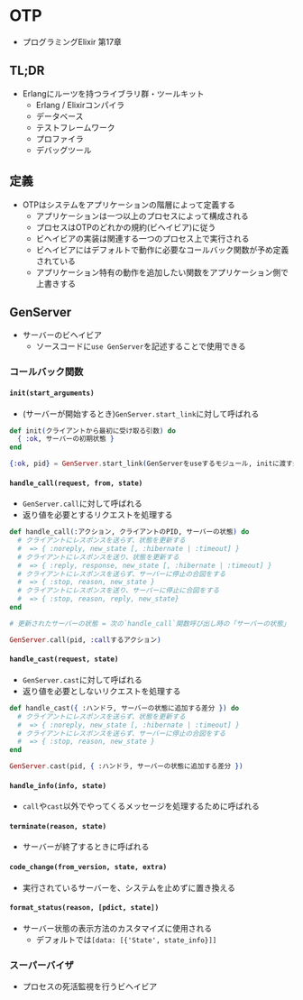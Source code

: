 # OTP
- プログラミングElixir 第17章

## TL;DR
- Erlangにルーツを持つライブラリ群・ツールキット
  - Erlang / Elixirコンパイラ
  - データベース
  - テストフレームワーク
  - プロファイラ
  - デバッグツール

## 定義
- OTPはシステムをアプリケーションの階層によって定義する
  - アプリケーションは一つ以上のプロセスによって構成される
  - プロセスはOTPのどれかの規約(ビヘイビア)に従う
  - ビヘイビアの実装は関連する一つのプロセス上で実行される
  - ビヘイビアにはデフォルトで動作に必要なコールバック関数が予め定義されている
  - アプリケーション特有の動作を追加したい関数をアプリケーション側で上書きする

## GenServer
- サーバーのビヘイビア
  - ソースコードに`use GenServer`を記述することで使用できる

### コールバック関数
#### `init(start_arguments)`
- (サーバーが開始するとき)`GenServer.start_link`に対して呼ばれる

```exs
def init(クライアントから最初に受け取る引数) do
  { :ok, サーバーの初期状態 }
end
```

```exs
{:ok, pid} = GenServer.start_link(GenServerをuseするモジュール, initに渡す最初の引数)
```

#### `handle_call(request, from, state)`
- `GenServer.call`に対して呼ばれる
- 返り値を必要とするリクエストを処理する

```exs
def handle_call(:アクション, クライアントのPID, サーバーの状態) do
  # クライアントにレスポンスを送らず、状態を更新する
  #  => { :noreply, new_state [, :hibernate | :timeout] }
  # クライアントにレスポンスを送り、状態を更新する
  #  => { :reply, response, new_state [, :hibernate | :timeout] }
  # クライアントにレスポンスを送らず、サーバーに停止の合図をする
  #  => { :stop, reason, new_state }
  # クライアントにレスポンスを送り、サーバーに停止に合図をする
  #  => { :stop, reason, reply, new_state}
end

# 更新されたサーバーの状態 = 次の`handle_call`関数呼び出し時の「サーバーの状態」
```

```exs
GenServer.call(pid, :callするアクション)
```

#### `handle_cast(request, state)`
- `GenServer.cast`に対して呼ばれる
- 返り値を必要としないリクエストを処理する

```exs
def handle_cast({ :ハンドラ, サーバーの状態に追加する差分 }) do
  # クライアントにレスポンスを送らず、状態を更新する
  #  => { :noreply, new_state [, :hibernate | :timeout] }
  # クライアントにレスポンスを送らず、サーバーに停止の合図をする
  #  => { :stop, reason, new_state }
end
```

```exs
GenServer.cast(pid, { :ハンドラ, サーバーの状態に追加する差分 })
```

#### `handle_info(info, state)`
- `call`や`cast`以外でやってくるメッセージを処理するために呼ばれる

#### `terminate(reason, state)`
- サーバーが終了するときに呼ばれる

#### `code_change(from_version, state, extra)`
- 実行されているサーバーを、システムを止めずに置き換える

#### `format_status(reason, [pdict, state])`
- サーバー状態の表示方法のカスタマイズに使用される
  - デフォルトでは`[data: [{'State', state_info}]]`

### スーパーバイザ
- プロセスの死活監視を行うビヘイビア
